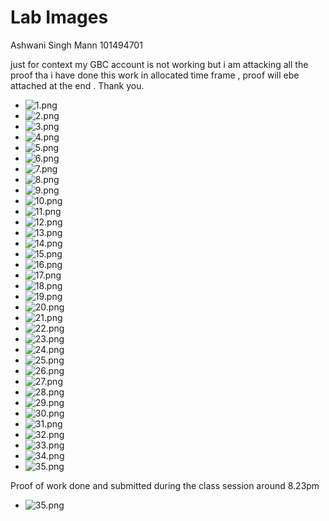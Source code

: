 # Lab Images

Ashwani Singh Mann
101494701

just for context my GBC account is not working but i am attacking all the proof tha i have done this work in allocated time frame , proof will ebe attached at the end .
Thank you.

- ![1.png](Lab1/1.png)
- ![2.png](Lab1/2.png)
- ![3.png](Lab1/3.png)
- ![4.png](Lab1/4.png)
- ![5.png](Lab1/5.png)
- ![6.png](Lab1/6.png)
- ![7.png](Lab1/7.png)
- ![8.png](Lab1/8.png)
- ![9.png](Lab1/9.png)
- ![10.png](Lab1/10.png)
- ![11.png](Lab1/11.png)
- ![12.png](Lab1/12.png)
- ![13.png](Lab1/13.png)
- ![14.png](Lab1/14.png)
- ![15.png](Lab1/15.png)
- ![16.png](Lab1/16.png)
- ![17.png](Lab1/17.png)
- ![18.png](Lab1/18.png)
- ![19.png](Lab1/19.png)
- ![20.png](Lab1/20.png)
- ![21.png](Lab1/21.png)
- ![22.png](Lab1/22.png)
- ![23.png](Lab1/23.png)
- ![24.png](Lab1/24.png)
- ![25.png](Lab1/25.png)
- ![26.png](Lab1/26.png)
- ![27.png](Lab1/27.png)
- ![28.png](Lab1/28.png)
- ![29.png](Lab1/29.png)
- ![30.png](Lab1/30.png)
- ![31.png](Lab1/31.png)
- ![32.png](Lab1/32.png)
- ![33.png](Lab1/33.png)
- ![34.png](Lab1/34.png)
- ![35.png](Lab1/35.png)

Proof of work done and submitted during the class session around 8.23pm

- ![35.png](Lab1/Proof.jpg)

